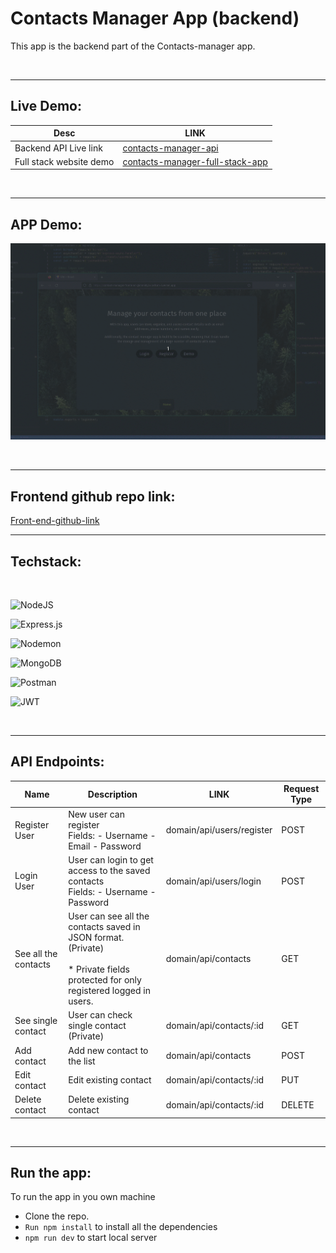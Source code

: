 # Contacts Manager App (backend)

This app is the backend part of the Contacts-manager app.

<br/>

---

## Live Demo:

| Desc                    | LINK                                                                                                       |
| ----------------------- | ---------------------------------------------------------------------------------------------------------- |
| Backend API Live link   | [contacts-manager-api](https://contact-manager-fullstack.onrender.com)                                     |
| Full stack website demo | [contacts-manager-full-stack-app](https://contact-manager-frontend-g6mn68y2x-pritom-5.vercel.app/contacts) |

<br/>

---

## APP Demo:

![App-demo-gif](./video/contact_manager_01.gif)

<br/>

---

## Frontend github repo link:

[Front-end-github-link](https://github.com/pritom-5/Contact-Manager-Frontend)
<br/>

---

## Techstack:

<br/>

![NodeJS](https://img.shields.io/badge/node.js-6DA55F?style=for-the-badge&logo=node.js&logoColor=white)

![Express.js](https://img.shields.io/badge/express.js-%23404d59.svg?style=for-the-badge&logo=express&logoColor=%2361DAFB)

![Nodemon](https://img.shields.io/badge/NODEMON-%23323330.svg?style=for-the-badge&logo=nodemon&logoColor=%BBDEAD)

![MongoDB](https://img.shields.io/badge/MongoDB-%234ea94b.svg?style=for-the-badge&logo=mongodb&logoColor=white)

![Postman](https://img.shields.io/badge/Postman-FF6C37?style=for-the-badge&logo=postman&logoColor=white)

![JWT](https://img.shields.io/badge/JWT-black?style=for-the-badge&logo=JSON%20web%20tokens)

<br/>

---

## API Endpoints:

| Name                 | Description                                                                                                                               | LINK                      | Request Type |
| -------------------- | ----------------------------------------------------------------------------------------------------------------------------------------- | ------------------------- | ------------ |
| Register User        | New user can register <br/> Fields: - Username - Email - Password                                                                         | domain/api/users/register | POST         |
| Login User           | User can login to get access to the saved contacts <br/> Fields: - Username - Password                                                    | domain/api/users/login    | POST         |
| See all the contacts | User can see all the contacts saved in JSON format. (Private) <br/><br/> \* Private fields protected for only registered logged in users. | domain/api/contacts       | GET          |
| See single contact   | User can check single contact (Private)                                                                                                   | domain/api/contacts/:id   | GET          |
| Add contact          | Add new contact to the list                                                                                                               | domain/api/contacts       | POST         |
| Edit contact         | Edit existing contact                                                                                                                     | domain/api/contacts/:id   | PUT          |
| Delete contact       | Delete existing contact                                                                                                                   | domain/api/contacts/:id   | DELETE       |

<br/>

---

## Run the app:

To run the app in you own machine

- Clone the repo.
- `Run npm install` to install all the dependencies
- `npm run dev` to start local server
